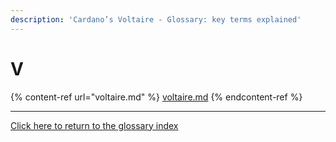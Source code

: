 ```yaml
---
description: 'Cardano’s Voltaire - Glossary: key terms explained'
---
```


# V

{% content-ref url="voltaire.md" %}
[voltaire.md](voltaire.md)
{% endcontent-ref %}

***

[Click here to return to the glossary index](../../../cardano/cardano-governance/key-terms/general-glossary/)
